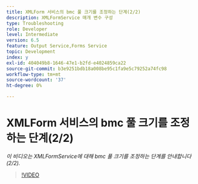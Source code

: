 ```yaml
---
title: XMLForm 서비스의 bmc 풀 크기를 조정하는 단계(2/2)
description: XMLFormService 매개 변수 구성
type: Troubleshooting
role: Developer
level: Intermediate
version: 6.5
feature: Output Service,Forms Service
topic: Development
index: y
exl-id: 404049b8-1646-47e1-b2fd-e4024859ca22
source-git-commit: b3e9251bdb18a008be95c1fa9e5c79252a74fc98
workflow-type: tm+mt
source-wordcount: '37'
ht-degree: 0%

---
```



# XMLForm 서비스의 bmc 풀 크기를 조정하는 단계(2/2)

*이 비디오는 XMLFormService에 대해 bmc 풀 크기를 조정하는 단계를 안내합니다(2/2).*

>[!VIDEO](https://video.tv.adobe.com/v/335553?quality=12&learn=on)
